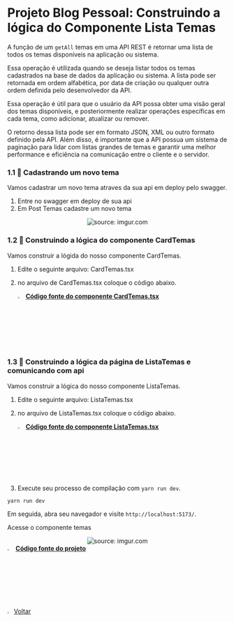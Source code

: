 ﻿<h1>Projeto Blog Pessoal: Construindo a lógica do Componente Lista Temas</h1>

A função de um `getAll` temas em uma API REST é retornar uma lista de todos os temas disponíveis na aplicação ou sistema.

Essa operação é utilizada quando se deseja listar todos os temas cadastrados na base de dados da aplicação ou sistema. A lista pode ser retornada em ordem alfabética, por data de criação ou qualquer outra ordem definida pelo desenvolvedor da API.

Essa operação é útil para que o usuário da API possa obter uma visão geral dos temas disponíveis, e posteriormente realizar operações específicas em cada tema, como adicionar, atualizar ou remover.

O retorno dessa lista pode ser em formato JSON, XML ou outro formato definido pela API. Além disso, é importante que a API possua um sistema de paginação para lidar com listas grandes de temas e garantir uma melhor performance e eficiência na comunicação entre o cliente e o servidor.

<h3>1.1 👣 Cadastrando um novo tema  </h3>

Vamos cadastrar um novo tema atraves da sua api em deploy pelo swagger.

1. Entre no swagger em deploy de sua api
2. Em Post Temas cadastre um novo tema

<div align="center"><img src="https://i.imgur.com/oj130Xl.png" title="source: imgur.com" /></div>

<h3>1.2 👣 Construindo a lógica do componente CardTemas  </h3>

Vamos construir a lógida do nosso componente CardTemas.

1. Edite o seguinte arquivo: CardTemas.tsx

2. no arquivo de CardTemas.tsx coloque o código abaixo.

   <div align="left"><img src="https://i.imgur.com/JACNZiR.png" title="source: imgur.com" width="3%"/> <a href="https://github.com/LucasCapSilva/blog-pessoal-react-2023/blob/get-all-tema-logica/src/components/temas/cardTemas/CardTemas.tsx" target="_blank"><b>Código fonte do componente CardTemas.tsx</b></a> 

<h3>1.3 👣 Construindo a lógica da página de ListaTemas e comunicando com api </h3>

Vamos construir a lógica do nosso componente ListaTemas.

1. Edite o seguinte arquivo: ListaTemas.tsx

2. no arquivo de ListaTemas.tsx coloque o código abaixo.

   <div align="left"><img src="https://i.imgur.com/JACNZiR.png" title="source: imgur.com" width="3%"/> <a href="https://github.com/LucasCapSilva/blog-pessoal-react-2023/blob/get-all-tema-logica/src/components/temas/listaTemas/ListaTemas.tsx" target="_blank"><b>Código fonte do componente ListaTemas.tsx</b></a> 

3. Execute seu processo de compilação com `yarn run dev`.

```
yarn run dev
```

Em seguida, abra seu navegador e visite `http://localhost:5173/`. 

Acesse o componente temas

<div align="center"><img src="https://i.imgur.com/I71Cx7Q.png" title="source: imgur.com" /></div>

<div align="left"><img src="https://i.imgur.com/JACNZiR.png" title="source: imgur.com" width="3%"/> <a href="https://github.com/LucasCapSilva/blog-pessoal-react-2023/tree/get-all-tema-logica" target="_blank"><b>Código fonte do projeto</b></a>     
<br />

<br />


<div align="left"><a href="README.md"><img src="https://i.imgur.com/XMgF3gl.png" title="source: imgur.com" width="3%"/>Voltar</a></div>

